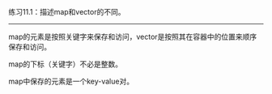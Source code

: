 练习11.1：描述map和vector的不同。

---

map的元素是按照关键字来保存和访问，vector是按照其在容器中的位置来顺序保存和访问。

map的下标（关键字）不必是整数。

map中保存的元素是一个key-value对。
